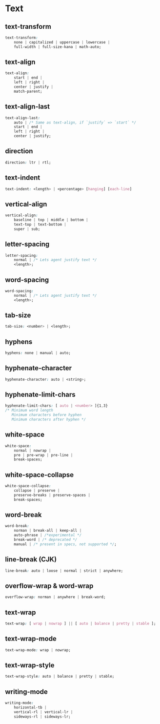# Text

## text-transform

```css
text-transform:
    none | capitalized | uppercase | lowercase |
    full-width | full-size-kana | math-auto;
```

## text-align

```css
text-align: 
    start | end | 
    left | right | 
    center | justify | 
    match-parent;
```

## text-align-last

```css
text-align-last: 
    auto | /* Same as text-align, if `justify` => `start` */
    start | end | 
    left | right | 
    center | justify;
```

## direction

```css
direction: ltr | rtl;
```

## text-indent

```css
text-indent: <length> | <percentage> [hanging] [each-line]
```

## vertical-align

```css
vertical-align: 
    baseline | top | middle | bottom | 
    text-top | text-bottom | 
    super | sub;
```

## letter-spacing

```css
letter-spacing:
    normal | /* Lets agent justify text */
    <length>;
```

## word-spacing

```css
word-spacing:
    normal | /* Lets agent justify text */
    <length>;
```

## tab-size

```css
tab-size: <number> | <length>;
```

## hyphens

```css
hyphens: none | manual | auto;
```

## hyphenate-character

```css
hyphenate-character: auto | <string>;
```

## hyphenate-limit-chars

```css
hyphenate-limit-chars: [ auto | <number> ]{1,3}
/* Minimum word length
   Minimum characters before hyphen
   Minimum characters after hyphen */
```

## white-space

```css
white-space: 
    normal | nowrap |
    pre | pre-wrap | pre-line |
    break-spaces;
```

## white-space-collapse

```css
white-space-collapse:
    collapse | preserve | 
    preserve-breaks | preserve-spaces | 
    break-spaces;
```

## word-break

```css
word-break: 
    norman | break-all | keep-all |
    auto-phrase | /*experimental */
    break-word | /* deprecated */
    manual | /* present in specs, not supported */;
```

## line-break (CJK)

```css
line-break: auto | loose | normal | strict | anywhere;
```

## overflow-wrap & word-wrap

```css
overflow-wrap: norman | anywhere | break-word;
```

## text-wrap

```CSS
text-wrap: [ wrap | nowrap ] || [ auto | balance | pretty | stable ];
```

## text-wrap-mode

```CSS
text-wrap-mode: wrap | nowrap;
```

## text-wrap-style

```CSS
text-wrap-style: auto | balance | pretty | stable;
```

## writing-mode

```CSS
writing-mode: 
    horizontal-tb | 
    vertical-rl | vertical-lr |
    sideways-rl | sideways-lr;
```